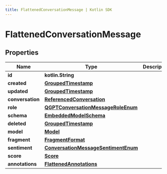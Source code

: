```yaml
---
title: FlattenedConversationMessage | Kotlin SDK
---
```




# FlattenedConversationMessage

## Properties
Name | Type | Description | Notes
------------ | ------------- | ------------- | -------------
**id** | **kotlin.String** |  | 
**created** | [**GroupedTimestamp**](GroupedTimestamp) |  | 
**updated** | [**GroupedTimestamp**](GroupedTimestamp) |  | 
**conversation** | [**ReferencedConversation**](ReferencedConversation) |  | 
**role** | [**QGPTConversationMessageRoleEnum**](QGPTConversationMessageRoleEnum) |  | 
**schema** | [**EmbeddedModelSchema**](EmbeddedModelSchema) |  |  [optional]
**deleted** | [**GroupedTimestamp**](GroupedTimestamp) |  |  [optional]
**model** | [**Model**](Model) |  |  [optional]
**fragment** | [**FragmentFormat**](FragmentFormat) |  |  [optional]
**sentiment** | [**ConversationMessageSentimentEnum**](ConversationMessageSentimentEnum) |  |  [optional]
**score** | [**Score**](Score) |  |  [optional]
**annotations** | [**FlattenedAnnotations**](FlattenedAnnotations) |  |  [optional]




